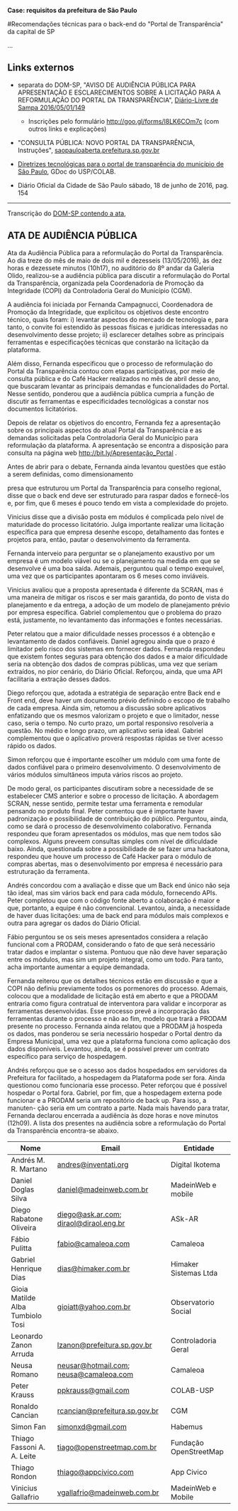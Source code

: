 **Case: requisitos da prefeitura de São Paulo**

#Recomendações técnicas para o back-end do "Portal de Transparência" da capital de SP

...

## Links externos

* separata do DOM-SP, "AVISO DE AUDIÊNCIA PÚBLICA PARA APRESENTAÇÃO E ESCLARECIMENTOS SOBRE A LICITAÇÃO PARA A REFORMULAÇÃO DO PORTAL DA TRANSPARÊNCIA", [Diário-Livre de Sampa 2016/05/01/149](http://devcolab.each.usp.br/do/2016/05/01/149)
  * Inscrições pelo formulário http://goo.gl/forms/l8LK6COm7c (com outros links e explicações)

* "CONSULTA PÚBLICA: NOVO PORTAL DA TRANSPARÊNCIA, Instruções", [saopauloaberta.prefeitura.sp.gov.br]( http://saopauloaberta.prefeitura.sp.gov.br/index.php/minuta/consulta-publica-novo-portal-da-transparencia/)

* [Diretrizes tecnológicas para o portal de transparência do município de São Paulo](https://docs.google.com/document/d/1EYWfgk-BqCoXD4OFpLSD9aOMe2bog7EtBLnfsx0VuJ4/edit), GDoc do USP/COLAB.

* Diário Oficial da Cidade de São Paulo sábado, 18 de junho de 2016, pag. 154

------
Transcrição do [DOM-SP contendo a ata](http://www.docidadesp.imprensaoficial.com.br/RenderizadorPDF.aspx?ClipID=2M6239RR2LKA4e2IU4MOJVDPFN0), 

## ATA DE AUDIÊNCIA PÚBLICA

Ata da Audiência Pública para a reformulação do Portal da
Transparência. Ao dia treze do mês de maio de dois mil e dezesseis
(13/05/2016), às dez horas e dezessete minutos (10h17), no
auditório do 8º andar da Galeria Olido, realizou-se a audiência
pública para discutir a reformulação do Portal da Transparência,
organizada pela Coordenadoria de Promoção da Integridade
(COPI) da Controladoria Geral do Município (CGM).

A audiência foi iniciada por Fernanda Campagnucci, Coordenadora
de Promoção da Integridade, que explicitou os objetivos
deste encontro técnico, quais foram: i) levantar aspectos
do mercado de tecnologia e, para tanto, o convite foi estendido
às pessoas físicas e jurídicas interessadas no desenvolvimento
desse projeto; ii) esclarecer detalhes sobre as principais ferramentas
e especificações técnicas que constarão na licitação da
plataforma.

Além disso, Fernanda especificou que o processo de reformulação
do Portal da Transparência contou com etapas
participativas, por meio de consulta pública e do Café Hacker
realizados no mês de abril desse ano, que buscaram levantar as
principais demandas e funcionalidades do Portal. Nesse sentido,
ponderou que a audiência pública cumpria a função de discutir
as ferramentas e especificidades tecnológicas a constar nos
documentos licitatórios.

Depois de relatar os objetivos do encontro, Fernanda fez
a apresentação sobre os principais aspectos do atual Portal da
Transparência e as demandas solicitadas pela Controladoria
Geral do Município para reformulação da plataforma. A apresentação
se encontra a disposição para consulta na página web  http://bit.ly/Apresentação_Portal .

Antes de abrir para o debate, Fernanda ainda levantou
questões que estão a serem definidas, como dimensionamento

presa que estruturou um Portal da Transparência para conselho
regional, disse que o back end deve ser estruturado para raspar
dados e fornecê-los e, por fim, que 6 meses é pouco tendo em
vista a complexidade do projeto.

Vinicius disse que a divisão posta em módulos é complicada
pelo nível de maturidade do processo licitatório. Julga
importante realizar uma licitação específica para que empresa
desenhe escopo, detalhamento das fontes e projetos para, então,
pautar o desenvolvimento da ferramenta.

Fernanda interveio para perguntar se o planejamento
exaustivo por um empresa é um modelo viável ou se o planejamento
na medida em que se desenvolve é uma boa saída.
Ademais, perguntou qual o tempo exequível, uma vez que os
participantes apontaram os 6 meses como inviáveis.

Vinicius avaliou que a proposta apresentada é diferente
da SCRAN, mas é uma maneira de mitigar os riscos e ser mais
garantida, do ponto de vista do planejamento e da entrega, a
adoção de um modelo de planejamento prévio por empresa
específica. Gabriel complementou que o problema do prazo
está, justamente, no levantamento das informações e fontes
necessárias.

Peter relatou que a maior dificuldade nesses processos é a
obtenção e levantamento de dados confiáveis. Daniel agregou
ainda que o prazo é limitador pelo risco dos sistemas em fornecer
dados. Fernanda respondeu que existem fontes seguras para
obtenção dos dados e a maior dificuldade seria na obtenção
dos dados de compras públicas, uma vez que seriam extraídos,
no pior cenário, do Diário Oficial. Reforçou, ainda, que uma API
facilitaria a extração desses dados.

Diego reforçou que, adotada a estratégia de separação
entre Back end e Front end, deve haver um documento prévio
definindo o escopo de trabalho de cada empresa. Ainda sim,
retomou a discussão sobre aplicativos enfatizando que os mesmos
valorizam o projeto e que o limitador, nesse caso, seria o
tempo. No curto prazo, um portal responsivo resolveria a questão.
No médio e longo prazo, um aplicativo seria ideal. Gabriel
complementou que o aplicativo proverá respostas rápidas se
tiver acesso rápido os dados.

Simon reforçou que é importante escolher um módulo com
uma fonte de dados confiável para o primeiro desenvolvimento.
O desenvolvimento de vários módulos simultâneos imputa
vários riscos ao projeto.

De modo geral, os participantes discutiram sobre a necessidade
de se estabelecer CMS anterior e sobre o processo de
licitação. A abordagem SCRAN, nesse sentido, permite testar
uma ferramenta e remodular pensando no produto final.
Peter comentou que é importante haver padronização e
possibilidade de contribuição do público. Perguntou, ainda,
como se dará o processo de desenvolvimento colaborativo.
Fernanda respondeu que foram apresentados os módulos,
mas que nem todos são complexos. Alguns preveem consultas
simples com nível de dificuldade baixo. Ainda, questionada sobre
a possibilidade de se fazer uma hackatona, respondeu que
houve um processo de Café Hacker para o módulo de compras
abertas, mas o desenvolvimento por empresa é necessário para
estruturação da ferramenta.

Andrés concordou com a avaliação e disse que um Back
end único não seja tão ideal, mas sim vários back end para
cada módulo, fornecendo APIs. Peter completou que com o
código fonte aberto a colaboração é maior e que, portanto,
a equipe é não convencional. Levantou, ainda, a necessidade
de haver duas licitações: uma de back end para módulos mais
complexos e outra para agregar os dados do Diário Oficial.

Fábio perguntou se os seis meses apresentados considera a
relação funcional com a PRODAM, considerando o fato de que
será necessário tratar dados e implantar o sistema. Pontuou
que não deve haver separação entre os módulos, mas sim um
projeto integral, como um todo. Para tanto, acha importante
aumentar a equipe demandada.

Fernanda reiterou que os detalhes técnicos estão em discussão
e que a COPI não definiu previamente todos os pormenores
do processo. Ademais, colocou que a modalidade
de licitação está em aberto e que a PRODAM entraria como
figura contratual de interventora para validar e incorporar as
ferramentas desenvolvidas. Esse processo prevê a incorporação
das ferramentas durante o processo e não ao fim, modelo que
trará a PRODAM presente no processo. Fernanda ainda relatou
que a PRODAM já hospeda os dados, mas ponderou se seria
necessário hospedar o Portal dentro da Empresa Municipal,
uma vez que a plataforma funciona como aplicação dos dados
disponíveis. Levantou, ainda, se é possível prever um contrato
específico para serviço de hospedagem.

Andrés reforçou que se o acesso aos dados hospedados em
servidores da Prefeitura for facilitado, a hospedagem da Plataforma
pode ser fora. Ainda questionou como funcionaria esse
processo. Peter reforçou que é possível hospedar o Portal fora.
Gabriel, por fim, que a hospedagem externa pode funcionar e a
PRODAM seria um repositório de back up. Para isso, a manuten-
ção seria em um contrato a parte.
Nada mais havendo para tratar, Fernanda declarou encerrada
a audiência às doze horas e nove minutos (12h09).
A lista dos presentes na audiência sobre a reformulação do
Portal da Transparência encontra-se abaixo.

|Nome|Email|Entidade|
|----|-----|--------|
Andrés M. R. Martano|andres@inventati.org|Digital Ikotema
Daniel Doglas Silva|daniel@madeinweb.com.br|MadeinWeb e mobile
Diego Rabatone Oliveira|diego@ask.ar.com; diraol@diraol.eng.br|ASk-AR
Fábio Pulitta|fabio@camaleoa.com|Camaleoa
Gabriel Henrique Dias|dias@himaker.com.br|Himaker Sistemas Ltda
Gioia Matilde Alba Tumbiolo Tosi|gioiatt@yahoo.com.br|Observatorio Social
Leonardo Zanon Arruda|lzanon@prefeitura.sp.gov.br|Controladoria Geral
Neusa Romano|neusar@hotmail.com; neusa@camaleoa.com|Camaleoa
Peter Krauss|ppkrauss@gmail.com|COLAB-USP
Ronaldo Cancian|rcancian@prefeitura.sp.gov.br|CGM
Simon Fan|simonxd@gmail.com|Habemus
Thiago Fassoni A. A. Leite|tiago@openstreetmap.com.br|Fundação OpenStreetMap
Thiago Rondon|thiago@appcivico.com|App Civico
Vinicius Gallafrio|vgallafrio@madeinweb.com.br|MadeinWeb e Mobile





